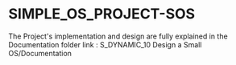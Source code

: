 
# SIMPLE_OS_PROJECT-SOS

The Project's implementation and design are fully explained in the Documentation folder link : S_DYNAMIC_10 Design a Small OS/Documentation
